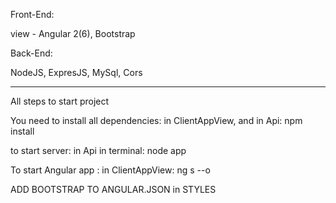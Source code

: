 Front-End:

view - Angular 2(6), Bootstrap

Back-End:

NodeJS, ExpresJS, MySql, Cors

__________________________________

All steps to start project

You need to install all dependencies: in ClientAppView, and in Api: npm install

to start server: in Api in terminal: node app

To start Angular app : in ClientAppView: ng s --o

ADD BOOTSTRAP TO ANGULAR.JSON in STYLES




